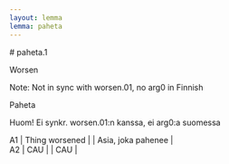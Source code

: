 ```yaml
---
layout: lemma
lemma: paheta
---
```


<div class="sense">
# <span class="sensename">paheta.1</span>

<span class="description">Worsen</span>

Note: Not in sync with worsen.01, no arg0 in Finnish

<span class="description">Paheta</span>

Huom! Ei synkr. worsen.01:n kanssa, ei arg0:a suomessa

A1 | Thing worsened |   | Asia, joka pahenee |  
A2 | CAU |   | CAU |  

</div>


